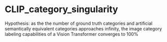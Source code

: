 # CLIP_category_singularity
Hypothesis: as the the number of ground truth categories and artificial semantically equivalent categories approaches infinity, the image category labeling capabilities of a Vision Transformer converges to 100%
